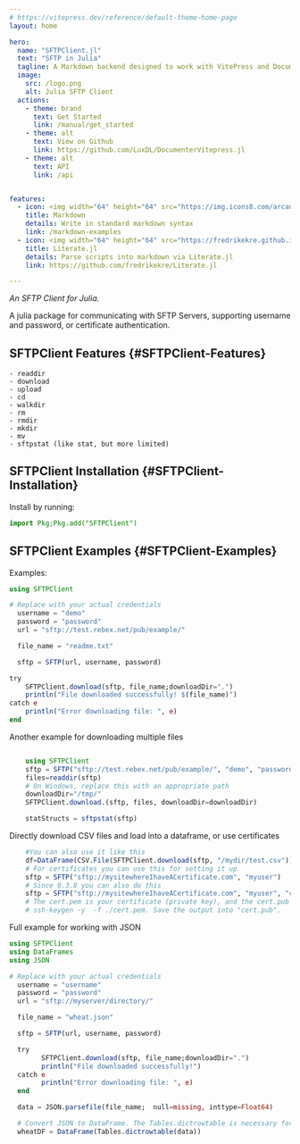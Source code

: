```yaml
---
# https://vitepress.dev/reference/default-theme-home-page
layout: home

hero:
  name: "SFTPClient.jl"
  text: "SFTP in Julia"
  tagline: A Markdown backend designed to work with VitePress and Documenter.jl
  image:
    src: /logo.png
    alt: Julia SFTP Client
  actions:
    - theme: brand
      text: Get Started
      link: /manual/get_started
    - theme: alt
      text: View on Github
      link: https://github.com/LuxDL/DocumenterVitepress.jl
    - theme: alt
      text: API
      link: /api


features:
  - icon: <img width="64" height="64" src="https://img.icons8.com/arcade/64/markdown.png" alt="markdown"/>
    title: Markdown
    details: Write in standard markdown syntax
    link: /markdown-examples
  - icon: <img width="64" height="64" src="https://fredrikekre.github.io/Literate.jl/v2/assets/logo.png" />
    title: Literate.jl
    details: Parse scripts into markdown via Literate.jl
    link: https://github.com/fredrikekre/Literate.jl

---
```



_An SFTP Client for Julia._

A julia package for communicating with SFTP Servers, supporting username and password, or certificate authentication. 

## SFTPClient Features {#SFTPClient-Features}

```
- readdir
- download
- upload 
- cd
- walkdir
- rm 
- rmdir
- mkdir
- mv
- sftpstat (like stat, but more limited)
```


## SFTPClient Installation {#SFTPClient-Installation}

Install by running:

```julia
import Pkg;Pkg.add("SFTPClient")
```


## SFTPClient Examples {#SFTPClient-Examples}

Examples:

```julia
using SFTPClient

# Replace with your actual credentials
  username = "demo"
  password = "password"
  url = "sftp://test.rebex.net/pub/example/"

  file_name = "readme.txt"

  sftp = SFTP(url, username, password)

try
    SFTPClient.download(sftp, file_name;downloadDir=".")
    println("File downloaded successfully! $(file_name)")
catch e
    println("Error downloading file: ", e)
end

```


Another example for downloading multiple files

```julia

    using SFTPClient
    sftp = SFTP("sftp://test.rebex.net/pub/example/", "demo", "password")
    files=readdir(sftp)
    # On Windows, replace this with an appropriate path
    downloadDir="/tmp/"
    SFTPClient.download.(sftp, files, downloadDir=downloadDir)

    statStructs = sftpstat(sftp)

```


Directly download CSV files and load into a dataframe, or use certificates

```julia
    #You can also use it like this
    df=DataFrame(CSV.File(SFTPClient.download(sftp, "/mydir/test.csv")))
    # For certificates you can use this for setting it up
    sftp = SFTP("sftp://mysitewhereIhaveACertificate.com", "myuser")
    # Since 0.3.8 you can also do this
    sftp = SFTP("sftp://mysitewhereIhaveACertificate.com", "myuser", "cert.pub", "cert.pem") # Assumes cert.pub and cert.pem is in your current path
    # The cert.pem is your certificate (private key), and the cert.pub can be obtained from the private key.
    # ssh-keygen -y  -f ./cert.pem. Save the output into "cert.pub". 

```


Full example for working with JSON

```julia
using SFTPClient
using DataFrames
using JSON

# Replace with your actual credentials
  username = "username"
  password = "password"
  url = "sftp://myserver/directory/"

  file_name = "wheat.json"

  sftp = SFTP(url, username, password)

  try
        SFTPClient.download(sftp, file_name;downloadDir=".")
        println("File downloaded successfully!")
  catch e
        println("Error downloading file: ", e)
  end

  data = JSON.parsefile(file_name;  null=missing, inttype=Float64)

  # Convert JSON to DataFrame. The Tables.dictrowtable is necessary for any data which does not have fields for all data. 
  wheatDF = DataFrame(Tables.dictrowtable(data))



```

